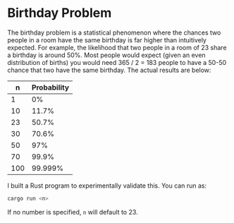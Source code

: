 # Birthday Problem

The birthday problem is a statistical phenomenon where the chances two people in a room have the same birthday is far higher than intuitively expected. For example, the likelihood that two people in a room of 23 share a birthday is around 50%. Most people would expect (given an even distribution of births) you would need 365 / 2 = 183 people to have a 50-50 chance that two have the same birthday. The actual results are below:

|  n  | Probability |
|-----|-------------|
| 1   | 0%          |
| 10  | 11.7%       |
| 23  | 50.7%       |
| 30  | 70.6%       |
| 50  | 97%         |
| 70  | 99.9%       |
| 100 | 99.999%     |

I built a Rust program to experimentally validate this. You can run as:

```rust
cargo run <n>
```

If no number is specified, `n` will default to 23.

